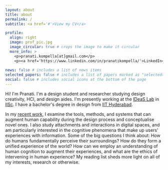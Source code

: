 ```yaml
---
layout: about
title: about
permalink: /
subtitle: <a href='#'>View my CV</a>

profile:
  align: right
  image: prof_pic.jpg
  image_circular: true # crops the image to make it circular
  more_info: >
    <p>pranati.kompella[at]gmail.com</p>
    <p><a href='https://www.linkedin.com/in/pranatikompella/'>LinkedIn</a></p>
    
news: false # includes a list of news items
selected_papers: false # includes a list of papers marked as "selected={true}"
social: false # includes social icons at the bottom of the page
---
```


Hi! I'm Pranati. I'm a design student and researcher studying design creativity, HCI, and design aides. I'm presently working at the [IDeaS Lab](https://cpdm.iisc.ac.in/cpdm/ideaslab/) in [IISc](https://iisc.ac.in/). I have a bachelor's degree in design from [IIT Hyderabad](https://www.iith.ac.in/). 

In my [recent work](https://pranatikomp.github.io/publications/), I examine the tools, methods, and systems that can augment human capability during the design process and conceptualise novel ones. I also study attachments and interactions in digital spaces, and am particularly interested in the cognitive phenomena that make up users' experiences with information. Some of the big questions I think about: How do humans fundamentally perceive their surroundings? How do they form a unified experience of the world? How can we employ an understanding of human cognition to augment their experiences, and what are the ethics of intervening in human experience? My reading list sheds more light on all of my interests, research or otherwise.

